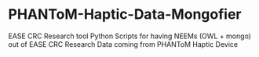 # PHANToM-Haptic-Data-Mongofier
EASE CRC Research tool
Python Scripts for having NEEMs (OWL + mongo) out of EASE CRC Research Data coming from PHANToM Haptic Device
